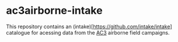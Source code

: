# ac3airborne-intake

This repository contains an (intake)[https://github.com/intake/intake] catalogue for acessing data from the [AC3](http://www.ac3-tr.de/) airborne field campaigns. 